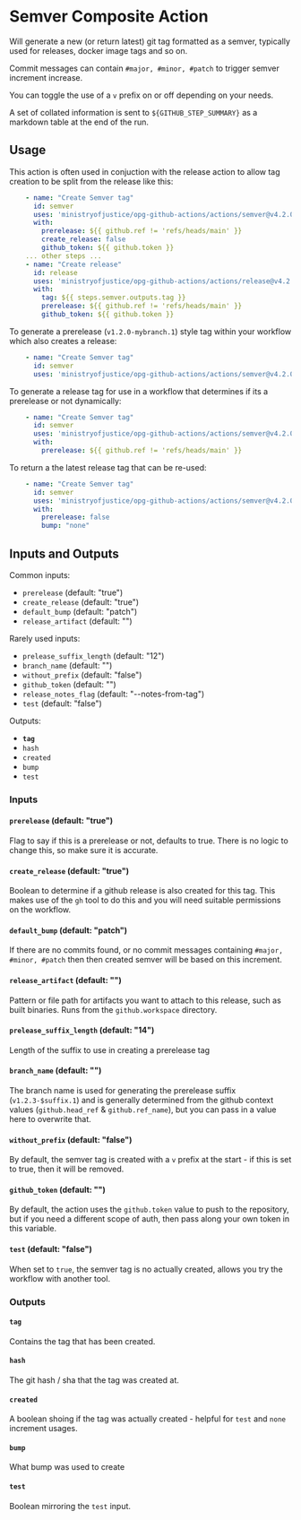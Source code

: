 # Semver Composite Action

Will generate a new (or return latest) git tag formatted as a semver, typically used for releases, docker image tags and so on.

Commit messages can contain `#major, #minor, #patch` to trigger semver increment increase.

You can toggle the use of a `v` prefix on or off depending on your needs.

A set of collated information is sent to `${GITHUB_STEP_SUMMARY}` as a markdown table at the end of the run.

## Usage

This action is often used in conjuction with the release action to allow tag creation to be split from the release like this:

```yaml
    - name: "Create Semver tag"
      id: semver
      uses: 'ministryofjustice/opg-github-actions/actions/semver@v4.2.0'
      with:
        prerelease: ${{ github.ref != 'refs/heads/main' }}
        create_release: false
        github_token: ${{ github.token }}
    ... other steps ...
    - name: "Create release"
      id: release
      uses: 'ministryofjustice/opg-github-actions/actions/release@v4.2.0'
      with:
        tag: ${{ steps.semver.outputs.tag }}
        prerelease: ${{ github.ref != 'refs/heads/main' }}
        github_token: ${{ github.token }}
```


To generate a prerelease (`v1.2.0-mybranch.1`) style tag within your workflow which also creates a release:

```yaml
    - name: "Create Semver tag"
      id: semver
      uses: 'ministryofjustice/opg-github-actions/actions/semver@v4.2.0'
```

To generate a release tag for use in a workflow that determines if its a prerelease or not dynamically:

```yaml
    - name: "Create Semver tag"
      id: semver
      uses: 'ministryofjustice/opg-github-actions/actions/semver@v4.2.0'
      with:
        prerelease: ${{ github.ref != 'refs/heads/main' }}
```

To return a the latest release tag that can be re-used:

```yaml
    - name: "Create Semver tag"
      id: semver
      uses: 'ministryofjustice/opg-github-actions/actions/semver@v4.2.0'
      with:
        prerelease: false
        bump: "none"
```


## Inputs and Outputs

Common inputs:
- `prerelease` (default: "true")
- `create_release` (default: "true")
- `default_bump` (default: "patch")
- `release_artifact` (default: "")

Rarely used inputs:
- `prelease_suffix_length` (default: "12")
- `branch_name` (default: "")
- `without_prefix` (default: "false")
- `github_token` (default: "")
- `release_notes_flag` (default: "--notes-from-tag")
- `test` (default: "false")

Outputs:
- **`tag`**
- `hash`
- `created`
- `bump`
- `test`

### Inputs

#### `prerelease` (default: "true")
Flag to say if this is a prerelease or not, defaults to true. There is no logic to change this, so make sure it is accurate.

#### `create_release` (default: "true")
Boolean to determine if a github release is also created for this tag. This makes use of the `gh` tool to do this and you will need suitable permissions on the workflow.

#### `default_bump` (default: "patch")
If there are no commits found, or no commit messages containing `#major, #minor, #patch` then then created semver will be based on this increment.

#### `release_artifact` (default: "")
Pattern or file path for artifacts you want to attach to this release, such as built binaries. Runs from the `github.workspace` directory.

#### `prelease_suffix_length` (default: "14")
Length of the suffix to use in creating a prerelease tag

#### `branch_name` (default: "")
The branch name is used for generating the prerelease suffix (`v1.2.3-$suffix.1`) and is generally determined from the github context values (`github.head_ref` & `github.ref_name`), but you can pass in a value here to overwrite that.

#### `without_prefix` (default: "false")
By default, the semver tag is created with a `v` prefix at the start - if this is set to true, then it will be removed.

#### `github_token` (default: "")
By default, the action uses the `github.token` value to push to the repository, but if you need a different scope of auth, then pass along your own token in this variable.

#### `test` (default: "false")
When set to `true`, the semver tag is no actually created, allows you try the workflow with another tool.

### Outputs

#### `tag`
Contains the tag that has been created.

#### `hash`
The git hash / sha that the tag was created at.

#### `created`
A boolean shoing if the tag was actually created - helpful for `test` and `none` increment usages.

#### `bump`
What bump was used to create

#### `test`
Boolean mirroring the `test` input.
